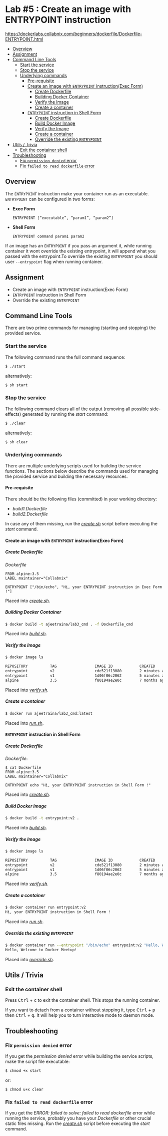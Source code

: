 # Lab #5 : Create an image with ENTRYPOINT instruction
https://dockerlabs.collabnix.com/beginners/dockerfile/Dockerfile-ENTRYPOINT.html

- [Overview](#overview)
- [Assignment](#assignment)
- [Command Line Tools](#command-line-tools)
  - [Start the service](#start-the-service)
  - [Stop the service](#stop-the-service)
  - [Underlying commands](#underlying-commands)
    - [Pre-requisite](#pre-requisite)
    - [Create an image with `ENTRYPOINT` instruction(Exec Form)](#create-an-image-with-entrypoint-instructionexec-form)
      - [Create Dockerfile](#create-dockerfile)
      - [Building Docker Container](#building-docker-container)
      - [Verify the Image](#verify-the-image)
      - [Create a container](#create-a-container)
    - [`ENTRYPOINT` instruction in Shell Form](#entrypoint-instruction-in-shell-form)
      - [Create Dockerfile](#create-dockerfile-1)
      - [Build Docker Image](#build-docker-image)
      - [Verify the Image](#verify-the-image-1)
      - [Create a container](#create-a-container-1)
      - [Override the existing `ENTRYPOINT`](#override-the-existing-entrypoint)
- [Utils / Trivia](#utils--trivia)
  - [Exit the container shell](#exit-the-container-shell)
- [Troubleshooting](#troubleshooting)
  - [Fix `permission denied` error](#fix-permission-denied-error)
  - [Fix `failed to read dockerfile` error](#fix-failed-to-read-dockerfile-error)

## Overview
The `ENTRYPOINT` instruction make your container run as an executable.
`ENTRYPOINT` can be configured in two forms:

- **Exec Form**

    ```docker
    ENTRYPOINT [“executable”, “param1”, “param2”]
    ```

- **Shell Form**

    ```docker
    ENTRYPOINT command param1 param2
    ```

If an image has an `ENTRYPOINT` if you pass an argument it, while running container it wont override the existing entrypoint, it will append what you passed with the entrypoint.To override the existing `ENTRYPOINT` you should user `--entrypoint` flag when running container.

## Assignment
- Create an image with `ENTRYPOINT` instruction(Exec Form)
- `ENTRYPOINT` instruction in Shell Form
- Override the existing `ENTRYPOINT`

## Command Line Tools
There are two prime commands for managing (starting and stopping) the provided service.

### Start the service
The following command runs the full command sequence:
```sh
$ ./start
```

alternatively:
```sh
$ sh start
```

### Stop the service
The following command clears all of the output (removing all possible side-effects) generated by running the *start* command:
```sh
$ ./clear
```

alternatively:
```sh
$ sh clear
```

### Underlying commands
There are multiple underlying scripts used for building the service functions. The sections below describe the commands used for managing the provided service and building the necessary resources.

#### Pre-requisite
There should be the following files (committed) in your working directory:
- *build1.Dockerfile*
- *build2.Dockerfile*

In case any of them missing, run the *[create.sh](./create.sh)* script before executing the *start* command.

#### Create an image with `ENTRYPOINT` instruction(Exec Form)

##### Create Dockerfile
*Dockerfile*
```docker
FROM alpine:3.5
LABEL maintainer="Collabnix"

ENTRYPOINT ["/bin/echo", "Hi, your ENTRYPOINT instruction in Exec Form !"]
```

Placed into *[create.sh](./create.sh)*.

##### Building Docker Container
```sh
$ docker build -t ajeetraina/lab3_cmd . -f Dockerfile_cmd
```

Placed into *[build.sh](./build.sh)*.

##### Verify the Image
```sh
$ docker image ls

REPOSITORY          TAG                 IMAGE ID            CREATED             SIZE
entrypoint          v2                  cde521f13080        2 minutes ago       4MB
entrypoint          v1                  1d06f06c2062        5 minutes ago      4MB
alpine              3.5                 f80194ae2e0c        7 months ago        4MB
```

Placed into *[verify.sh](./verify.sh)*.

##### Create a container
```sh
$ docker run ajeetraina/lab3_cmd:latest
```

Placed into *[run.sh](./run.sh)*.

#### `ENTRYPOINT` instruction in Shell Form

##### Create Dockerfile
*Dockerfile*:
```docker
$ cat Dockerfile
FROM alpine:3.5
LABEL maintainer="Collabnix"

ENTRYPOINT echo "Hi, your ENTRYPOINT instruction in Shell Form !"
```

Placed into *[create.sh](./create.sh)*.

##### Build Docker Image
```sh
$ docker build -t entrypoint:v2 .
```

Placed into *[build.sh](./build.sh)*.

##### Verify the Image
```sh
$ docker image ls

REPOSITORY          TAG                 IMAGE ID            CREATED             SIZE
entrypoint          v2                  cde521f13080        2 minutes ago       4MB
entrypoint          v1                  1d06f06c2062        5 minutes ago      4MB
alpine              3.5                 f80194ae2e0c        7 months ago        4MB
```

Placed into *[verify.sh](./verify.sh)*.

##### Create a container
```sh
$ docker container run entrypoint:v2
Hi, your ENTRYPOINT instruction in Shell Form !
```

Placed into *[run.sh](./run.sh)*.

##### Override the existing `ENTRYPOINT`
```sh
$ docker container run --entrypoint "/bin/echo" entrypoint:v2 "Hello, Welcome to Docker Meetup! "
Hello, Welcome to Docker Meetup!
```

Placed into *[override.sh](./override.sh)*.

## Utils / Trivia

### Exit the container shell
Press <kbd>Ctrl</kbd> + <kbd>c</kbd> to exit the container shell. This stops the running container.

If you want to detach from a container without stopping it, type <kbd>Ctrl</kbd> + <kbd>p</kbd> then <kbd>Ctrl</kbd> + <kbd>q</kbd>. It will help you to turn interactive mode to daemon mode.

## Troubleshooting

### Fix `permission denied` error
If you get the *permission denied* error while building the service scripts, make the script file executable:
```sh
$ chmod +x start
```

or:
```
$ chmod u+x clear
```

### Fix `failed to read dockerfile` error
If you get the *ERROR: failed to solve: failed to read dockerfile* error while running the service, probably you have your *Dockerfile* or other crucial static files missing. Run the *[create.sh](./create.sh)* script before executing the *start* command.

